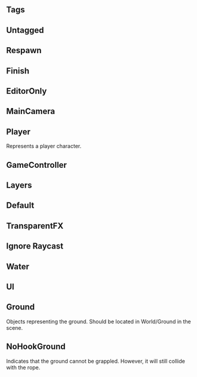 Tags
----

## Untagged
## Respawn
## Finish
## EditorOnly
## MainCamera

## Player
Represents a player character.

## GameController

Layers
------

## Default
## TransparentFX
## Ignore Raycast
## Water
## UI

## Ground
Objects representing the ground.
Should be located in World/Ground in the scene.

## NoHookGround
Indicates that the ground cannot be grappled.
However, it will still collide with the rope.
